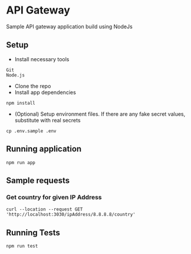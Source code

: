 # API Gateway

Sample API gateway application build using NodeJs

## Setup

* Install necessary tools
```
Git
Node.js
```
* Clone the repo
* Install app dependencies

```
npm install
```
* (Optional) Setup environment files. If there are any fake secret values, substitute with real secrets
```
cp .env.sample .env
```

## Running application

```
npm run app
```

## Sample requests

### Get country for given IP Address
```
curl --location --request GET 'http://localhost:3030/ipAddress/8.8.8.8/country'
```

## Running Tests

```
npm run test
```
